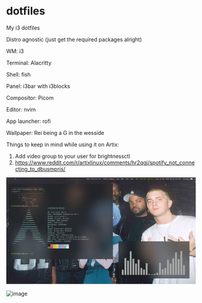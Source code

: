 # dotfiles
My i3 dotfiles

Distro agnostic (just get the required packages alright)



WM: i3

Terminal: Alacritty

Shell: fish

Panel: i3bar with i3blocks

Compositor: Picom

Editor: nvim

App launcher: rofi

Wallpaper: Rei being a G in the wesside

Things to keep in mind while using it on Artix:
1. Add video group to your user for brightnessctl
2. https://www.reddit.com/r/artixlinux/comments/hr2qgj/spotify_not_connecting_to_dbusmpris/

![alt text](https://github.com/breddie-normie/dotfiles/blob/main/example.png?raw=true)

![image](https://user-images.githubusercontent.com/127048853/227787300-6ee6c797-29d9-44d7-9618-ff24dfbf7d32.png)

